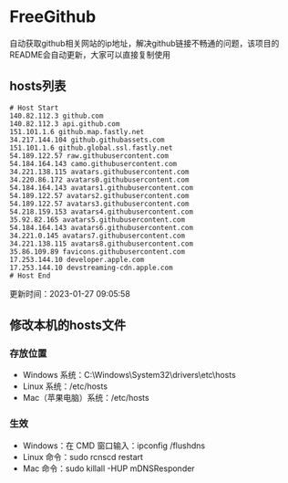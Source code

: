 # FreeGithub
自动获取github相关网站的ip地址，解决github链接不畅通的问题，该项目的README会自动更新，大家可以直接复制使用

## hosts列表
```base
# Host Start
140.82.112.3 github.com
140.82.112.3 api.github.com
151.101.1.6 github.map.fastly.net
34.217.144.104 github.githubassets.com
151.101.1.6 github.global.ssl.fastly.net
54.189.122.57 raw.githubusercontent.com
54.184.164.143 camo.githubusercontent.com
34.221.138.115 avatars.githubusercontent.com
34.220.86.172 avatars0.githubusercontent.com
54.184.164.143 avatars1.githubusercontent.com
54.189.122.57 avatars2.githubusercontent.com
54.189.122.57 avatars3.githubusercontent.com
54.218.159.153 avatars4.githubusercontent.com
35.92.82.165 avatars5.githubusercontent.com
54.184.164.143 avatars6.githubusercontent.com
34.221.0.145 avatars7.githubusercontent.com
34.221.138.115 avatars8.githubusercontent.com
35.86.109.89 favicons.githubusercontent.com
17.253.144.10 developer.apple.com
17.253.144.10 devstreaming-cdn.apple.com
# Host End
```

更新时间：2023-01-27 09:05:58

## 修改本机的hosts文件
### 存放位置
* Windows 系统：C:\Windows\System32\drivers\etc\hosts
* Linux 系统：/etc/hosts
* Mac（苹果电脑）系统：/etc/hosts

### 生效
* Windows：在 CMD 窗口输入：ipconfig /flushdns
* Linux 命令：sudo rcnscd restart
* Mac 命令：sudo killall -HUP mDNSResponder